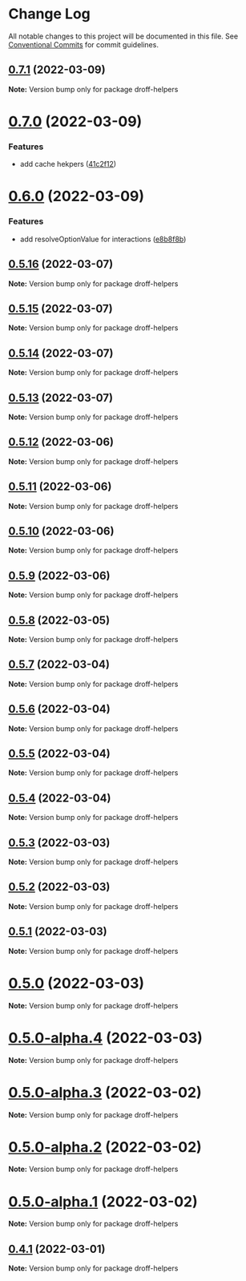 # Change Log

All notable changes to this project will be documented in this file.
See [Conventional Commits](https://conventionalcommits.org) for commit guidelines.

## [0.7.1](https://github.com/tim-smart/droff/compare/droff-helpers@0.7.0...droff-helpers@0.7.1) (2022-03-09)

**Note:** Version bump only for package droff-helpers

# [0.7.0](https://github.com/tim-smart/droff/compare/droff-helpers@0.6.0...droff-helpers@0.7.0) (2022-03-09)

### Features

- add cache hekpers ([41c2f12](https://github.com/tim-smart/droff/commit/41c2f12188ad60bde7fce35a19c8cae39c1ba88d))

# [0.6.0](https://github.com/tim-smart/droff/compare/droff-helpers@0.5.16...droff-helpers@0.6.0) (2022-03-09)

### Features

- add resolveOptionValue for interactions ([e8b8f8b](https://github.com/tim-smart/droff/commit/e8b8f8b47731fcb913d83768ae6121a9f1d8b37a))

## [0.5.16](https://github.com/tim-smart/droff/compare/droff-helpers@0.5.15...droff-helpers@0.5.16) (2022-03-07)

**Note:** Version bump only for package droff-helpers

## [0.5.15](https://github.com/tim-smart/droff/compare/droff-helpers@0.5.14...droff-helpers@0.5.15) (2022-03-07)

**Note:** Version bump only for package droff-helpers

## [0.5.14](https://github.com/tim-smart/droff/compare/droff-helpers@0.5.13...droff-helpers@0.5.14) (2022-03-07)

**Note:** Version bump only for package droff-helpers

## [0.5.13](https://github.com/tim-smart/droff/compare/droff-helpers@0.5.12...droff-helpers@0.5.13) (2022-03-07)

**Note:** Version bump only for package droff-helpers

## [0.5.12](https://github.com/tim-smart/droff/compare/droff-helpers@0.5.11...droff-helpers@0.5.12) (2022-03-06)

**Note:** Version bump only for package droff-helpers

## [0.5.11](https://github.com/tim-smart/droff/compare/droff-helpers@0.5.10...droff-helpers@0.5.11) (2022-03-06)

**Note:** Version bump only for package droff-helpers

## [0.5.10](https://github.com/tim-smart/droff/compare/droff-helpers@0.5.9...droff-helpers@0.5.10) (2022-03-06)

**Note:** Version bump only for package droff-helpers

## [0.5.9](https://github.com/tim-smart/droff/compare/droff-helpers@0.5.8...droff-helpers@0.5.9) (2022-03-06)

**Note:** Version bump only for package droff-helpers

## [0.5.8](https://github.com/tim-smart/droff/compare/droff-helpers@0.5.7...droff-helpers@0.5.8) (2022-03-05)

**Note:** Version bump only for package droff-helpers

## [0.5.7](https://github.com/tim-smart/droff/compare/droff-helpers@0.5.6...droff-helpers@0.5.7) (2022-03-04)

**Note:** Version bump only for package droff-helpers

## [0.5.6](https://github.com/tim-smart/droff/compare/droff-helpers@0.5.5...droff-helpers@0.5.6) (2022-03-04)

**Note:** Version bump only for package droff-helpers

## [0.5.5](https://github.com/tim-smart/droff/compare/droff-helpers@0.5.4...droff-helpers@0.5.5) (2022-03-04)

**Note:** Version bump only for package droff-helpers

## [0.5.4](https://github.com/tim-smart/droff/compare/droff-helpers@0.5.3...droff-helpers@0.5.4) (2022-03-04)

**Note:** Version bump only for package droff-helpers

## [0.5.3](https://github.com/tim-smart/droff/compare/droff-helpers@0.5.2...droff-helpers@0.5.3) (2022-03-03)

**Note:** Version bump only for package droff-helpers

## [0.5.2](https://github.com/tim-smart/droff/compare/droff-helpers@0.5.1...droff-helpers@0.5.2) (2022-03-03)

**Note:** Version bump only for package droff-helpers

## [0.5.1](https://github.com/tim-smart/droff/compare/droff-helpers@0.5.0...droff-helpers@0.5.1) (2022-03-03)

**Note:** Version bump only for package droff-helpers

# [0.5.0](https://github.com/tim-smart/droff/compare/droff-helpers@0.5.0-alpha.4...droff-helpers@0.5.0) (2022-03-03)

**Note:** Version bump only for package droff-helpers

# [0.5.0-alpha.4](https://github.com/tim-smart/droff/compare/droff-helpers@0.5.0-alpha.3...droff-helpers@0.5.0-alpha.4) (2022-03-03)

**Note:** Version bump only for package droff-helpers

# [0.5.0-alpha.3](https://github.com/tim-smart/droff/compare/droff-helpers@0.5.0-alpha.2...droff-helpers@0.5.0-alpha.3) (2022-03-02)

**Note:** Version bump only for package droff-helpers

# [0.5.0-alpha.2](https://github.com/tim-smart/droff/compare/droff-helpers@0.5.0-alpha.1...droff-helpers@0.5.0-alpha.2) (2022-03-02)

**Note:** Version bump only for package droff-helpers

# [0.5.0-alpha.1](https://github.com/tim-smart/droff/compare/droff-helpers@0.5.0-alpha.0...droff-helpers@0.5.0-alpha.1) (2022-03-02)

**Note:** Version bump only for package droff-helpers

## [0.4.1](https://github.com/tim-smart/droff/compare/droff-helpers@0.4.1-alpha.4...droff-helpers@0.4.1) (2022-03-01)

**Note:** Version bump only for package droff-helpers
